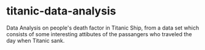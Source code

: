 # titanic-data-analysis
Data Analysis on people's death factor in Titanic Ship, from a data set which consists of some interesting attibutes of the passangers who traveled the day when Titanic sank.
